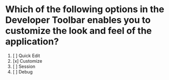 # Which of the following options in the Developer Toolbar enables you to customize the look and feel of the application?

1. [ ] Quick Edit
1. [x] Customize
1. [ ] Session
1. [ ] Debug